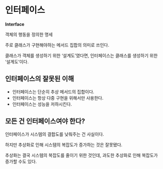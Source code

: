 # 인터페이스

**Interface**

객체의 행동을 정의한 명세

주로 클래스가 구현해야하는 메서드 집합의 의미로 쓰인다.

클래스가 객체를 생성하기 위한 ‘설계도’였다면, 인터페이스는 클래스를 생성하기 위한 ‘설계도’이다.

## 인터페이스의 잘못된 이해

- 인터페이스는 단순히 추상 메서드의 집합이다.
- 인터페이스는 항상 다중 구현을 위해서만 사용한다.
- 인터페이스는 성능을 저하시킨다.

## 모든 건 인터페이스여야 한다?

인터페이스가 시스템의 결합도를 낮춰주는 건 사실이다.

하지만 추상화로 인해 시스템의 복잡도가 증가하는 것은 잘못됐다.

추상화는 결국 시스템의 복잡도를 줄이기 위한 것인데, 과도한 추상화로 인해 복잡도가 증가할 수도 있다.
